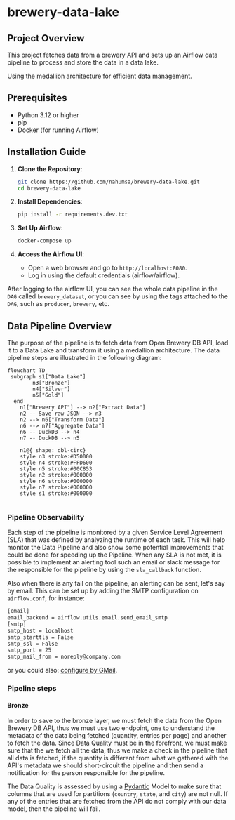 # brewery-data-lake

## Project Overview

This project fetches data from a brewery API and sets up an Airflow data pipeline to process and store the data in a data lake.

Using the medallion architecture for efficient data management.

## Prerequisites

- Python 3.12 or higher
- pip
- Docker (for running Airflow)

## Installation Guide

1. **Clone the Repository**:

   ```bash
   git clone https://github.com/nahumsa/brewery-data-lake.git
   cd brewery-data-lake
   ```

2. **Install Dependencies**:

   ```bash
   pip install -r requirements.dev.txt
   ```

3. **Set Up Airflow**:

   ```bash
   docker-compose up
   ```

3. **Access the Airflow UI**:
   - Open a web browser and go to `http://localhost:8080`.
   - Log in using the default credentials (airflow/airflow).

After logging to the airflow UI, you can see the whole data pipeline in the `DAG` called `brewery_dataset`,
or you can see by using the tags attached to the `DAG`, such as `producer`, `brewery`, etc.

## Data Pipeline Overview

The purpose of the pipeline is to fetch data from Open Brewery DB API,
load it to a Data Lake and transform it using a medallion architecture.
The data pipeline steps are illustrated in the following diagram:

```mermaid
flowchart TD
 subgraph s1["Data Lake"]
        n3["Bronze"]
        n4["Silver"]
        n5["Gold"]
  end
    n1["Brewery API"] --> n2["Extract Data"]
    n2 -- Save raw JSON --> n3
    n2 --> n6["Transform Data"]
    n6 --> n7["Aggregate Data"]
    n6 -- DuckDB --> n4
    n7 -- DuckDB --> n5

    n1@{ shape: dbl-circ}
    style n3 stroke:#D50000
    style n4 stroke:#FFD600
    style n5 stroke:#00C853
    style n2 stroke:#000000
    style n6 stroke:#000000
    style n7 stroke:#000000
    style s1 stroke:#000000


```

### Pipeline Observability

Each step of the pipeline is monitored by a given Service Level Agreement (SLA)
that was defined by analyzing the runtime of each task. This will help monitor
the Data Pipeline and also show some potential improvements that could be done
for speeding up the Pipeline. When any SLA is not met, it is possible to
implement an alerting tool such an email or slack message for the responsible
for the pipeline by using the `sla_callback` function.

Also when there is any fail on the pipeline, an alerting can be sent, let's say
by email. This can be set up by adding the SMTP configuration on `airflow.conf`, for instance:

```bash
[email]
email_backend = airflow.utils.email.send_email_smtp
[smtp]
smtp_host = localhost
smtp_starttls = False
smtp_ssl = False
smtp_port = 25
smtp_mail_from = noreply@company.com
```

or you could also: [configure by GMail](<https://helptechcommunity.wordpress.com/2020/04/04/airflow-email-configuration/>).

### Pipeline steps

#### Bronze

In order to save to the bronze layer, we must fetch the data from the Open
Brewery DB API, thus we must use two endpoint, one to understand the metadata
of the data being fetched (quantity, entries per page) and another to
fetch the data. Since Data Quality must be in the forefront, we must make sure
that the we fetch all the data, thus we make a check in the pipeline that all
data is fetched, if the quantity is different from what we gathered with the
API's metadata we should short-circuit the pipeline and then send a notification
for the person responsible for the pipeline.

The Data Quality is assessed by using a [Pydantic](https://docs.pydantic.dev/latest/) Model
to make sure that columns that are used for partitions
(`country`, `state`, and `city`) are not null.
If any of the entries that are fetched from the API do not comply
with our data model, then the pipeline will fail.

